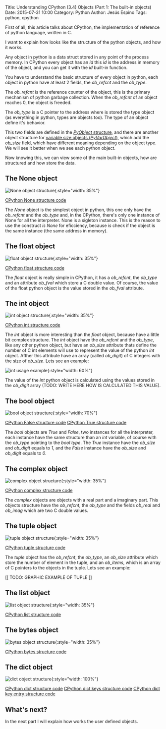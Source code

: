 Title: Understanding CPython (3.4) Objects (Part 1: The built-in objects)
Date: 2015-07-31 10:00
Category: Python
Author: Jesús Espino
Tags: python, cpython

First of all, this article talks about CPython, the implementation of reference
of python language, written in C.

I want to explain how looks like the structure of the python objects, and how
it works.

Any object in python is a data struct stored in any point of the process
memory. In CPython every object has an *id* this *id* is the address in memory
of the object, and you can get it with the *id* built-in function.

You have to understand the basic structure of every object in
python, each object in python have at least 2 fields, the *ob_refcnt* and the
*ob_type*.

The *ob_refcnt* is the reference counter of the object, this is the primary
mechanism of python garbage collection. When the *ob_refcnt* of an object
reaches 0, the object is freeded.

The *ob_type* is a C pointer to the address where is stored the type object (as
everything in python, types are objects too). The type of an object define it's
behavior.

This two fields are defined in the [*PyObject*
structure](https://hg.python.org/cpython/file/b4cbecbc0781/Include/object.h#l105),
and there are another object structure for [variable size objects
(*PyVarObject*)](https://hg.python.org/cpython/file/b4cbecbc0781/Include/object.h#l111),
which add the *ob_size* field, which have different meaning depending on the
object type. We will see it better when we see each python object.

Now knowing this, we can view some of the main built-in objects, how are
structured and how store the data.

The None object
---------------

![None object structure]({filename}/images/cpython-objects/None.svg){:style="width: 35%"}

[CPython None structure code](https://hg.python.org/cpython/file/b4cbecbc0781/Objects/object.c#l1453)

The *None* object is the simplest object in python, this one only have the
*ob_refcnt* and the *ob_type* and, in the CPython, there's only one instance of
None for all the interpreter. None is a sigleton instance. This is the reason
to use the construct *is* *None* for eficciency, because *is* check if the
object is the same instance (the same address in memory).

The float object
----------------

![float object structure]({filename}/images/cpython-objects/Float.svg){:style="width: 35%"}

[CPython float structure code](https://hg.python.org/cpython/file/b4cbecbc0781/Include/floatobject.h#l15)

The *float* object is really simple in CPython, it has a *ob_refcnt*, the
*ob_type* and an attribute *ob_fval* which store a C double value. Of course,
the value of the float python object is the value stored in the *ob_fval*
attribute.

The int object
--------------

![int object structure]({filename}/images/cpython-objects/Int.svg){:style="width: 35%"}

[CPython int structure code](https://hg.python.org/cpython/file/b4cbecbc0781/Include/longintrepr.h#l89)

The *int* object is more interesting than the *float* object, because have a
little bit complex structure. The *int* object have the *ob_refcnt* and the
*ob_type*, like any other python object, but have an *ob_size* attribute thats
define the number of C int elements will use to represent the value of the
python *int* object. Afther this attribute have an array (called *ob_digit*) of
C integers with the size of *ob_size*. Lets see an example:

![int usage example]({filename}/images/cpython-objects/Int-Usage.svg){:style="width: 60%"}

The value of the *int* python object is calculated using the values stored in
the *ob_digit* array (TODO: WRITE HERE HOW IS CALCULATED THIS VALUE).

The bool object
---------------

![bool object structure]({filename}/images/cpython-objects/True-False.svg){:style="width: 70%"}

[CPython False structure code](https://hg.python.org/cpython/file/b4cbecbc0781/Objects/boolobject.c#l176)
[CPython True structure code](https://hg.python.org/cpython/file/b4cbecbc0781/Objects/boolobject.c#l181)

The *bool* objects are *True* and *False*, two instances for all the
interpreter, each instance have the same structure than an *int* variable, of
course with the *ob_type* pointing to the *bool* *type*. The *True* instance
have the *ob_size* and *ob_digit* equals to *1*, and the *False* instance have
the *ob_size* and *ob_digit* equals to *0*.

The complex object
------------------

![complex object structure]({filename}/images/cpython-objects/Complex.svg){:style="width: 35%"}

[CPython complex structure code](https://hg.python.org/cpython/file/b4cbecbc0781/Include/complexobject.h#l10)

The *complex* objects are objects with a real part and a imaginary part. This
objects structure have the *ob_refcnt*, the *ob_type* and the fields *ob_real*
and *ob_imag* which are two C double values.

The tuple object
----------------

![tuple object structure]({filename}/images/cpython-objects/Tuple.svg){:style="width: 35%"}

[CPython tuple structure code](https://hg.python.org/cpython/file/b4cbecbc0781/Include/tupleobject.h#l25)

The *tuple* object has the *ob_refcnt*, the *ob_type*, an *ob_size* attribute
which store the number of element in the tuple, and an *ob_items*, which is an
array of C pointers to the objects in the tuple. Lets see an example:

[[ TODO: GRAPHIC EXAMPLE OF TUPLE ]]

The list object
---------------

![list object structure]({filename}/images/cpython-objects/List.svg){:style="width: 35%"}

[CPython list structure code](https://hg.python.org/cpython/file/b4cbecbc0781/Include/listobject.h#l23)


The bytes object
----------------

![bytes object structure]({filename}/images/cpython-objects/Bytes.svg){:style="width: 35%"}

[CPython bytes structure code](https://hg.python.org/cpython/file/b4cbecbc0781/Include/bytesobject.h#l31)

The dict object
---------------

![dict object structure]({filename}/images/cpython-objects/Dict.svg){:style="width: 100%"}

[CPython dict structure code](https://hg.python.org/cpython/file/b4cbecbc0781/Include/dictobject.h#l23)
[CPython dict keys structure code](https://hg.python.org/cpython/file/b4cbecbc0781/Objects/dictobject.c#l87)
[CPython dict key entry structure code](https://hg.python.org/cpython/file/b4cbecbc0781/Objects/dictobject.c#l77)


What's next?
------------

In the next part I will explain how works the user defined objects.
